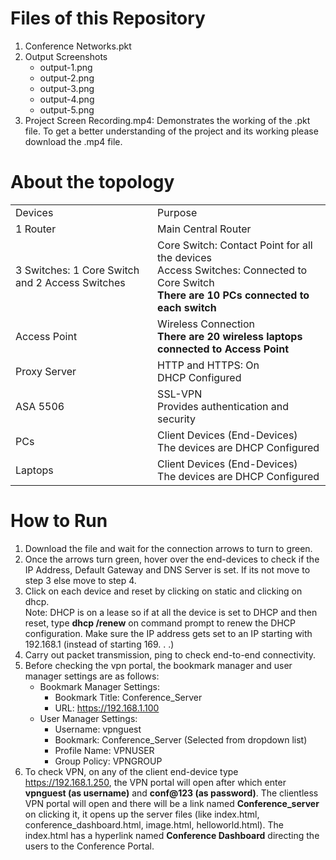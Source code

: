 # Files of this Repository

1. Conference Networks.pkt
2. Output Screenshots
   - output-1.png
   - output-2.png
   - output-3.png
   - output-4.png
   - output-5.png
3. Project Screen Recording.mp4: Demonstrates the working of the .pkt file. To get a better understanding of the project and its working please download the .mp4 file.

# About the topology
 <table>
   <tr>
     <td>Devices</td>
     <td>Purpose</td>
   </tr>
   <tr>
     <td>
       1 Router 
     </td>
     <td>
       Main Central Router
     </td>
   </tr>
   <tr>
     <td>
       3 Switches: 1 Core Switch and 2 Access Switches
     </td>
     <td>
       Core Switch: Contact Point for all the devices<br>
       Access Switches: Connected to Core Switch<br>
       <b>There are 10 PCs connected to each switch</b>
     </td>
   </tr>
   <tr>
     <td>Access Point</td>
     <td>
       Wireless Connection<br>
       <b>There are 20 wireless laptops connected to Access Point</b>
     </td>
   </tr>
   <tr>
     <td>
       Proxy Server
     </td>
     <td>
        HTTP and HTTPS: On<br>
        DHCP Configured
     </td>
   </tr>
   <tr>
     <td>
       ASA 5506
     </td>
     <td>
       SSL-VPN<br>
       Provides authentication and security
     </td>
   </tr>
   <tr>
     <td>PCs</td>
     <td>Client Devices (End-Devices)<br>The devices are DHCP Configured</td>
   </tr>
   <tr>
     <td>Laptops</td>
     <td>Client Devices (End-Devices)<br>The devices are DHCP Configured</td>
   </tr>
 </table>

 # How to Run
 1. Download the file and wait for the connection arrows to turn to green.
 2. Once the arrows turn green, hover over the end-devices to check if the IP Address, Default Gateway and DNS Server is set. If its not move to step 3 else move to step 4.
 3. Click on each device and reset by clicking on static and clicking on dhcp.
    <br>Note: DHCP is on a lease so if at all the device is set to DHCP and then reset, type <b>dhcp /renew</b> on command prompt to renew the DHCP configuration. Make sure the IP address gets set to an IP starting with 192.168.1 (instead of starting 169. . .)
4. Carry out packet transmission, ping to check end-to-end connectivity.
5. Before checking the vpn portal, the bookmark manager and user manager settings are as follows:
   <br>
   - Bookmark Manager Settings: <br>
      - Bookmark Title: Conference_Server
      - URL: https://192.168.1.100<br>
   - User Manager Settings:<br>
      - Username: vpnguest
      - Bookmark: Conference_Server (Selected from dropdown list)
      - Profile Name: VPNUSER
      - Group Policy: VPNGROUP
7. To check VPN, on any of the client end-device type https://192.168.1.250, the VPN portal will open after which enter <b>vpnguest (as username)</b> and <b>conf@123 (as password)</b>.
   The clientless VPN portal will open and there will be a link named <b>Conference_server</b> on clicking it, it opens up the server files (like index.html, conference_dashboard.html, image.html, helloworld.html). The index.html has a hyperlink named <b>Conference Dashboard</b> directing the users to the Conference Portal.


   


